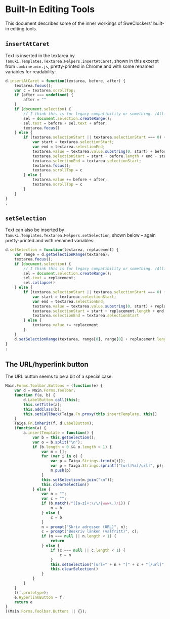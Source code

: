 # Built-In Editing Tools

This document describes some of the inner workings of SweClockers' built-in editing tools.

## `insertAtCaret`

Text is inserted in the textarea by `Tanuki.Templates.Textarea.Helpers.insertAtCaret`, shown in this excerpt from `combine.min.js`, pretty-printed in Chrome and with some renamed variables for readability:

```javascript
d.insertAtCaret = function(textarea, before, after) {
    textarea.focus();
    var c = textarea.scrollTop;
    if (after === undefined) {
        after = ""
    }
    if (document.selection) {
        // I think this is for legacy compatibility or something. /Alling
        sel = document.selection.createRange();
        sel.text = before + sel.text + after;
        textarea.focus()
    } else {
        if (textarea.selectionStart || textarea.selectionStart === 0) {
            var start = textarea.selectionStart;
            var end = textarea.selectionEnd;
            textarea.value = textarea.value.substring(0, start) + before + textarea.value.substring(textarea.selectionStart, textarea.selectionEnd) + after + textarea.value.substring(end, textarea.value.length);
            textarea.selectionStart = start + before.length + end - start;
            textarea.selectionEnd = textarea.selectionStart;
            textarea.focus();
            textarea.scrollTop = c
        } else {
            textarea.value += before + after;
            textarea.scrollTop = c
        }
    }
}
;
```

## `setSelection`

Text can also be inserted by `Tanuki.Templates.Textarea.Helpers.setSelection`, shown below – again pretty-printed and with renamed variables:

```javascript
d.setSelection = function(textarea, replacement) {
    var range = d.getSelectionRange(textarea);
    textarea.focus();
    if (document.selection) {
        // I think this is for legacy compatibility or something. /Alling
        sel = document.selection.createRange();
        sel.text = replacement;
        sel.collapse()
    } else {
        if (textarea.selectionStart || textarea.selectionStart === 0) {
            var start = textareac.selectionStart;
            var end = textarea.selectionEnd;
            textarea.value = textarea.value.substring(0, start) + replacement + textarea.value.substring(end, textarea.value.length);
            textarea.selectionStart = start + replacement.length + end - start;
            textarea.selectionEnd = textarea.selectionStart
        } else {
            textarea.value += replacement
        }
    }
    d.setSelectionRange(textarea, range[0], range[0] + replacement.length)
}
;
```

## The URL/hyperlink button

The URL button seems to be a bit of a special case:

```javascript
Main.Forms.Toolbar.Buttons = (function(e) {
    var d = Main.Forms.Toolbar;
    function f(a, b) {
        d.LabelButton.call(this);
        this.setTitle(a);
        this.addClass(b);
        this.setCallback(Taiga.Fn.proxy(this.insertTemplate, this))
    }
    Taiga.Fn.inherit(f, d.LabelButton);
    (function(a) {
        a.insertTemplate = function() {
            var b = this.getSelection();
            var o = b.split("\n");
            if (b.length > 0 && o.length > 1) {
                var m = [];
                for (var i in o) {
                    var p = Taiga.Strings.trim(o[i]);
                    var p = Taiga.Strings.sprintf("[url]%s[/url]", p);
                    m.push(p)
                }
                this.setSelection(m.join("\n"));
                this.clearSelection()
            } else {
                var n = "";
                var c = "";
                if (b.match(/^([a-z]+:\/\/|www\.)/i)) {
                    n = b
                } else {
                    c = b
                }
                n = prompt("Skriv adressen (URL)", n);
                c = prompt("Beskriv länken (valfritt)", c);
                if (n === null || n.length < 1) {
                    return
                } else {
                    if (c === null || c.length < 1) {
                        c = n
                    }
                    this.setSelection("[url=" + n + "]" + c + "[/url]", "");
                    this.clearSelection()
                }
            }
        }
    }
    )(f.prototype);
    e.HyperlinkButton = f;
    return e
}
)(Main.Forms.Toolbar.Buttons || {});
```
